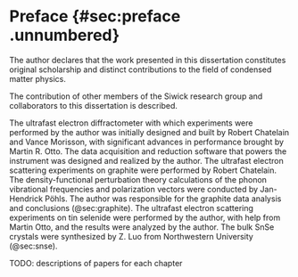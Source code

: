 # Preface {#sec:preface .unnumbered}

The author declares that the work presented in this dissertation constitutes original scholarship and distinct contributions to the field of condensed matter physics.

The contribution of other members of the Siwick research group and collaborators to this dissertation is described. 

The ultrafast electron diffractometer with which experiments were performed by the author was initially designed and built by Robert Chatelain and Vance Morisson, with significant advances in performance brought by Martin R. Otto. The data acquisition and reduction software that powers the instrument was designed and realized by the author. The ultrafast electron scattering experiments on graphite were performed by Robert Chatelain. The density-functional perturbation theory calculations of the phonon vibrational frequencies and polarization vectors were conducted by Jan-Hendrick Pöhls. The author was responsible for the graphite data analysis and conclusions (@sec:graphite). The ultrafast electron scattering experiments on tin selenide were performed by the author, with help from Martin Otto, and the results were analyzed by the author. The bulk SnSe crystals were synthesized by Z. Luo from Northwestern University (@sec:snse). 

TODO: descriptions of papers for each chapter
